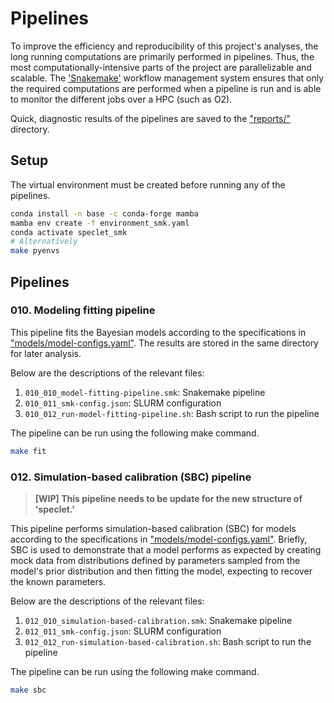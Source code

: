 # Pipelines

To improve the efficiency and reproducibility of this project's analyses, the long running computations are primarily performed in pipelines.
Thus, the most computationally-intensive parts of the project are parallelizable and scalable.
The ['Snakemake'](https://snakemake.readthedocs.io/en/stable/index.html) workflow management system ensures that only the required computations are performed when a pipeline is run and is able to monitor the different jobs over a HPC (such as O2).

Quick, diagnostic results of the pipelines are saved to the ["reports/"](../reports) directory.

## Setup

The virtual environment must be created before running any of the pipelines.

```bash
conda install -n base -c conda-forge mamba
mamba env create -f environment_smk.yaml
conda activate speclet_smk
# Alternatively
make pyenvs
```

## Pipelines

### 010. Modeling fitting pipeline

This pipeline fits the Bayesian models according to the specifications in ["models/model-configs.yaml"](models/model-configs.yaml).
The results are stored in the same directory for later analysis.

Below are the descriptions of the relevant files:

1. `010_010_model-fitting-pipeline.smk`: Snakemake pipeline
2. `010_011_smk-config.json`: SLURM configuration
3. `010_012_run-model-fitting-pipeline.sh`: Bash script to run the pipeline

The pipeline can be run using the following make command.

```bash
make fit
```

### 012. Simulation-based calibration (SBC) pipeline

> **[WIP] This pipeline needs to be update for the new structure of 'speclet.'**

This pipeline performs simulation-based calibration (SBC) for models according to the specifications in ["models/model-configs.yaml"](models/model-configs.yaml).
Briefly, SBC is used to demonstrate that a model performs as expected by creating mock data from distributions defined by parameters sampled from the model's prior distribution and then fitting the model, expecting to recover the known parameters.

Below are the descriptions of the relevant files:

1. `012_010_simulation-based-calibration.smk`: Snakemake pipeline
2. `012_011_smk-config.json`: SLURM configuration
3. `012_012_run-simulation-based-calibration.sh`: Bash script to run the pipeline

The pipeline can be run using the following make command.

```bash
make sbc
```
